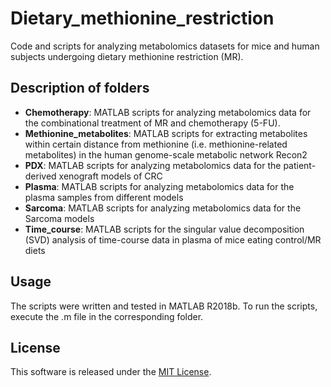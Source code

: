 # Dietary_methionine_restriction
Code and scripts for analyzing metabolomics datasets for mice and human subjects undergoing dietary methionine restriction (MR). 

## Description of folders
- **Chemotherapy**: MATLAB scripts for analyzing metabolomics data for the combinational treatment of MR and chemotherapy (5-FU).
- **Methionine_metabolites**: MATLAB scripts for extracting metabolites within certain distance from methionine (i.e. methionine-related metabolites) in the human genome-scale metabolic network Recon2
- **PDX**: MATLAB scripts for analyzing metabolomics data for the patient-derived xenograft models of CRC
- **Plasma**: MATLAB scripts for analyzing metabolomics data for the plasma samples from different models
- **Sarcoma**: MATLAB scripts for analyzing metabolomics data for the Sarcoma models
- **Time_course**: MATLAB scripts for the singular value decomposition (SVD) analysis of time-course data in plasma of mice eating control/MR diets

## Usage
The scripts were written and tested in MATLAB R2018b. To run the scripts, execute the .m file in the corresponding folder.

## License
This software is released under the [MIT License](LICENSE-MIT).

